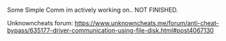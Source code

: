 Some Simple Comm im actively working on.. NOT FINISHED.

Unknowncheats forum: https://www.unknowncheats.me/forum/anti-cheat-bypass/635177-driver-communication-using-file-disk.html#post4067130
